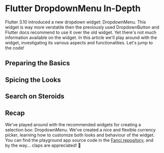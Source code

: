 # Flutter DropdownMenu In-Depth

Flutter 3.10 introduced a new dropdown widget: DropdownMenu. This widget is way more verstatile then the previously used DropdownButton and Flutter docs recommend to use it over the old widget. Yet there's not much information available on the widget. In this article we'll play around with the widget, investigating its various aspects and functionalities. Let's jump to the code!

## Preparing the Basics

## Spicing the Looks

## Search on Steroids

## Recap

We've played around with the recommended widgets for creating a selection box: DropdownMenu. We've created a nice and flexible currency picker, learning how to customize both looks and behaviour of the widget. You can find the playground app source code in the [Fanci repository](https://github.com/astorDev/fanci/), and by the way... claps are appreciated! 👏

